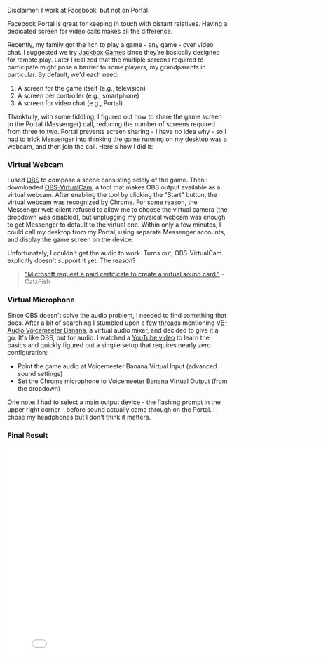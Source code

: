 ---
---
Disclaimer: I work at Facebook, but not on Portal.

Facebook Portal is great for keeping in touch with distant relatives.
Having a dedicated screen for video calls makes all the difference.

Recently, my family got the itch to play a game - any game - over video chat. I
suggested we try [Jackbox Games](https://www.jackboxgames.com/) since they're
basically designed for remote play. Later I realized that the multiple
screens required to participate might pose a barrier to some players, my
grandparents in particular. By default, we'd each need:

1. A screen for the game itself (e.g., television)
1. A screen per controller (e.g., smartphone)
1. A screen for video chat (e.g., Portal)

Thankfully, with some fiddling, I figured out how to share the game screen to
the Portal (Messenger) call, reducing the number of screens required from three
to two. Portal prevents screen sharing - I have no idea why - so I had
to trick Messenger into thinking the game running on my desktop was a webcam,
and then join the call. Here's how I did it:

### Virtual Webcam

I used [OBS](https://obsproject.com/) to compose a scene
consisting solely of the game. Then I downloaded
[OBS-VirtualCam](https://github.com/CatxFish/obs-virtual-cam), a tool that makes
OBS output available as a virtual webcam. After enabling the tool by clicking
the "Start" button, the virtual webcam was recognized by Chrome. For some
reason, the Messenger web client refused to allow me to choose the virtual
camera (the dropdown was disabled), but unplugging my physical webcam was enough
to get Messenger to default to the virtual one. Within only a few minutes, I
could call my desktop from my Portal, using separate Messenger accounts, and
display the game screen on the device.

Unfortunately, I couldn't get the audio
to work. Turns out, OBS-VirtualCam explicitly doesn't support it yet. The
reason?
> ["Microsoft request a paid
certificate to create a virtual sound
card."](https://github.com/CatxFish/obs-virtual-cam/issues/38) -CatxFish

### Virtual Microphone

Since OBS doesn't solve the audio problem, I needed to find something that
does. After a bit of searching I stumbled upon a
[few](https://obsproject.com/forum/threads/obs-as-an-audio-input-virtualcam-but-for-audio.116802/)
[threads](https://obsproject.com/forum/threads/desktop-audio-from-virtual-cam.83763/)
mentioning [VB-Audio Voicemeeter Banana](https://www.vb-audio.com/Voicemeeter/banana.htm),
a virtual audio mixer, and decided to give it a go. It's like OBS, but for
audio. I watched a [YouTube video](https://www.youtube.com/watch?v=8c1LPeyVjdE)
to learn the basics and quickly figured out a simple setup that requires nearly
zero configuration:
- Point the game audio at Voicemeeter Banana Virtual Input (advanced
  sound settings)
- Set the Chrome microphone to Voicemeeter Banana Virtual Output (from the
  dropdown)

One note: I had to select a main output device - the flashing prompt in the
upper right corner - before sound actually came through on the Portal. I
chose my headphones but I don't think it matters.

### Final Result

<center>
<iframe width="800" height="480" src="/assets/images/jackbox.mov" frameborder="0" allowfullscreen></iframe>
</center>
